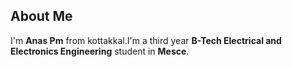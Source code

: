 ## About Me
I'm **Anas Pm** from kottakkal.I'm a third year **B-Tech Electrical and Electronics Engineering** student in **Mesce**.


